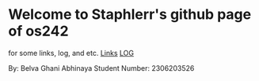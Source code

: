 # Welcome to Staphlerr's github page of os242

for some links, log, and etc.
[Links](LINKS/) [LOG](TXT/mylog.txt)

By:
Belva Ghani Abhinaya
Student Number: 2306203526
